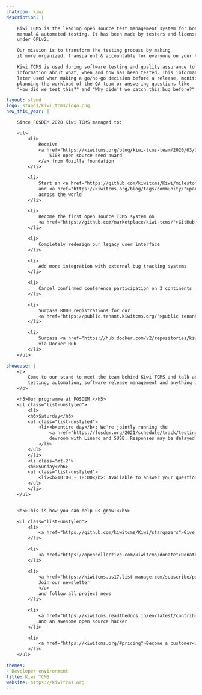 ```yaml
---
chatroom: kiwi
description: |

    Kiwi TCMS is the leading open source test management system for both
    manual & automated testing. It has been made by testers and licensed
    under GPLv2.

    Our mission is to transform the testing process by making
    it more organized, transparent & accountable for everyone on your team.

    Kiwi TCMS is used during software testing and quality assurance to collect
    information about what, when and how has been tested. This information is
    later used when making a go/no-go decision before a release, monitoring and
    planning the workload of the QA team or answering questions like
    "How did we test this?" and "Why didn't we catch this bug before?"!

layout: stand
logo: stands/kiwi_tcms/logo.png
new_this_year: |

    Since FOSDEM 2020 Kiwi TCMS managed to:

    <ul>
        <li>
            Receive
            <a href="https://kiwitcms.org/blog/kiwi-tcms-team/2020/03/27/kiwi-tcms-is-open-source-seed-award-winner/">
                $10k open source seed award
            </a> from Mozilla foundation
        </li>

        <li>
            Start an <a href="https://github.com/kiwitcms/Kiwi/milestone/4">open source bounty program</a>
            and <a href="https://kiwitcms.org/blog/tags/community/">partner with several organizations</a>
            across the world
        </li>

        <li>
            Become the first open source TCMS system on
            <a href="https://github.com/marketplace/kiwi-tcms/">GitHub Marketplace</a>
        </li>

        <li>
            Completely redesign our legacy user interface
        </li>

        <li>
            Add more integration with external bug tracking systems
        </li>

        <li>
            Cancel confirmed conference participation on 3 continents :-(
        </li>

        <li>
            Surpass 8000 registrations for our
            <a href="https://public.tenant.kiwitcms.org/">public tenant installation</a>
        </li>

        <li>
            Surpass <a href="https://hub.docker.com/v2/repositories/kiwitcms/kiwi/">280k downloads</a>
            via Docker Hub
        </li>
    </ul>

showcase: |
    <p>
        Come to our stand to meet the team behind Kiwi TCMS and talk about
        testing, automation, software release management and anything in between!
    </p>

    <h5>Our programme at FOSDEM:</h5>
    <ul class="list-unstyled">
        <li>
        <h6>Saturday</h6>
        <ul class="list-unstyled">
            <li><b>entire day</b>: We're jointly running the
                <a href="https://fosdem.org/2021/schedule/track/testing_and_automation/">Testing and Automation</a>
                devroom with Linaro and SUSE. Responses may be delayed but we will reply!
            </li>
        </ul>
        </li>
        <li class="mt-2">
        <h6>Sunday</h6>
        <ul class="list-unstyled">
            <li><b>10:00 - 18:00</b>: Available to answer your questions (chat & video)</li>
        </ul>
        </li>
    </ul>


    <h5>This is how you can help us grow:</h5>

    <ul class="list-unstyled">
        <li>
            <a href="https://github.com/kiwitcms/Kiwi/stargazers">Give ⭐ on GitHub</a>
        </li>

        <li>
            <a href="https://opencollective.com/kiwitcms/donate">Donate via Open Collective</a> as low as 1 EUR
        </li>

        <li>
            <a href="https://kiwitcms.us17.list-manage.com/subscribe/post?u=9b57a21155a3b7c655ae8f922&id=c970a37581">
            Join our newsletter
            </a>
            and follow all project news
        </li>

        <li>
            <a href="https://kiwitcms.readthedocs.io/en/latest/contribution.html">Become a contributor</a>
            and an awesome open source hacker
        </li>

        <li>
            <a href="https://kiwitcms.org/#pricing">Become a customer</a> and we'll share our profits with the community
        </li>
    </ul>

themes:
- Developer environment
title: Kiwi TCMS
website: https://kiwitcms.org
---
```

